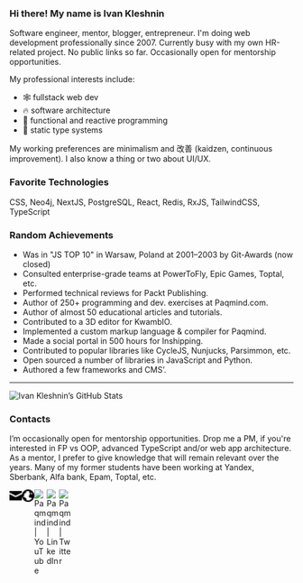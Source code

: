 ### Hi there! My name is Ivan Kleshnin

Software engineer, mentor, blogger, entrepreneur. I'm doing web development professionally since 2007.
Currently busy with my own HR-related project. No public links so far. Occasionally open for mentorship opportunities.

My professional interests include: 
- 🕸️ fullstack web dev
- 🔥 software architecture
- 🔮 functional and reactive programming
- 🧩 static type systems

My working preferences are minimalism and 改善 (kaidzen, continuous improvement). I also know a thing or two about UI/UX.

### Favorite Technologies

CSS, Neo4j, NextJS, PostgreSQL, React, Redis, RxJS, TailwindCSS, TypeScript

### Random Achievements

- Was in "JS TOP 10" in Warsaw, Poland at 2001–2003 by Git-Awards (now closed)
- Consulted enterprise-grade teams at PowerToFly, Epic Games, Toptal, etc.
- Performed technical reviews for Packt Publishing.
- Author of 250+ programming and dev. exercises at Paqmind.com.
- Author of almost 50 educational articles and tutorials.
- Contributed to a 3D editor for KwambIO.
- Implemented a custom markup language & compiler for Paqmind.
- Made a social portal in 500 hours for Inshipping.
- Contributed to popular libraries like CycleJS, Nunjucks, Parsimmon, etc.
- Open sourced a number of libraries in JavaScript and Python.
- Authored a few frameworks and CMS’.

--- 

<img alt="Ivan Kleshnin’s GitHub Stats" src="https://github-readme-stats.vercel.app/api?username=ivan-kleshnin&show_icons=true&hide-border=true"/>
 
### Contacts

I’m occasionally open for mentorship opportunities. Drop me a PM, if you're interested in FP vs OOP, advanced TypeScript and/or web app architecture. As a mentor, I prefer to give knowledge that will remain relevant over the years. Many of my former students have been working at Yandex, Sberbank, Alfa bank, Epam, Toptal, etc.

[<img align="left" alt="Paqmind.com" width="22px" src="https://raw.githubusercontent.com/iconic/open-iconic/master/svg/envelope-closed.svg" />][info@paqmind]
[<img align="left" alt="Paqmind | Email" width="22px" src="https://raw.githubusercontent.com/iconic/open-iconic/master/svg/globe.svg" />][paqmind]
[<img align="left" alt="Paqmind | YouTube" width="22px" src="https://cdn.jsdelivr.net/npm/simple-icons@v3/icons/youtube.svg" />][youtube]
[<img align="left" alt="Paqmind | LinkedIn" width="22px" src="https://cdn.jsdelivr.net/npm/simple-icons@v3/icons/linkedin.svg" />][linkedin]
[<img align="left" alt="Paqmind | Twitter" width="22px" src="https://cdn.jsdelivr.net/npm/simple-icons@v3/icons/twitter.svg" />][twitter]

[info@paqmind]: mailto:info@paqmind.com
[paqmind]: https://paqmind.com
[youtube]: https://youtube.com/c/ivan-kleshnin
[linkedin]: https://linkedin.com/in/ivan-kleshnin
[twitter]: https://twitter.com/ivankleshnin
